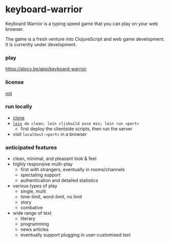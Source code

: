 # keyboard-warrior

Keyboard Warrior is a typing speed game that you can play on your web browser.

The game is a fresh venture into ClojureScript and web game development. It is currently under development.

### play

https://alocy.be/app/keyboard-warrior

### license

[mit](https://raw.githubusercontent.com/agarick/keyboard-warrior/master/LICENSE)

### run locally

- [clone](https://git-scm.com/docs/git-clone)
- [`lein`](https://leiningen.org/)` do clean; lein cljsbuild once min; lein run <port>`
    - first deploy the clientside scripts, then run the server
- visit `localhost:<port>` in a browser

### anticipated features

- clean, minimal, and pleasant look & feel
- highly responsive multi-play
    - first with strangers, eventually in rooms/channels
    - spectating support
    - authentication and detailed statistics
- various types of play
    - single, multi
    - time-limit, word-limit, no limit
    - story
    - combative
- wide range of text
    - literary
    - programming
    - news articles
    - eventually support plugging in user-customised text
